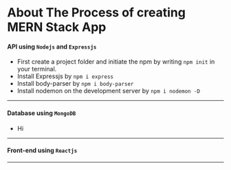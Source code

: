 # About The Process of creating MERN Stack App
#### API using `Nodejs` and `Expressjs`
* First create a project folder and initiate the npm by writing `npm init` in your terminal.
* Install Expressjs by `npm i express`
* Install body-parser by `npm i body-parser`
* Install nodemon on the development server by `npm i nodemon -D`
----
#### Database using `MongoDB`
* Hi
----
#### Front-end using `Reactjs`

----


